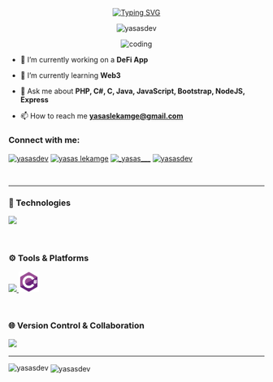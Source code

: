 <!--[![MasterHead](https://1.bp.blogspot.com/-7A4WynwLsMw/XbBpCXG8fHI/AAAAAAAAMt4/uOa1bpLskYgrwGbllhSu2SDj_Mig8SXJQCLcBGAsYHQ/s1600/2000_600px.gif)](https://yasaslekamge.io) -->

<div align="center">

[![Typing SVG](https://readme-typing-svg.herokuapp.com?font=Fira+Code&size=30&duration=2000&pause=1000&color=1E90FF&width=600&lines=%F0%9F%91%8B%F0%9F%8F%BD+Hey+there!+I'm+Yasas+Lekamge;%F0%9F%92%BB+I+am+a+Full+Stack+Developer)](https://git.io/typing-svg)

</div>

<p align="center"> 
  <img src="https://komarev.com/ghpvc/?username=yasasdev&label=Profile%20views&color=0e75b6&style=flat" alt="yasasdev" /> 
</p>

<div align="center">
  <img alt="coding" width="400" src="https://granroyalleigarape.com.br/wp-content/uploads/2021/05/programmer.gif">
</div>

- 🔭 I’m currently working on a **DeFi App**

- 🌱 I’m currently learning **Web3**

- 💬 Ask me about **PHP, C#, C, Java, JavaScript, Bootstrap, NodeJS, Express**

- 📫 How to reach me **yasaslekamge@gmail.com**

<h3 align="left">Connect with me:</h3>
<p align="left">
<a href="https://linkedin.com/in/yasasdev" target="blank"><img align="center" src="https://raw.githubusercontent.com/rahuldkjain/github-profile-readme-generator/master/src/images/icons/Social/linked-in-alt.svg" alt="yasasdev" height="30" width="40" /></a>
<a href="https://fb.com/yasas lekamge" target="blank"><img align="center" src="https://raw.githubusercontent.com/rahuldkjain/github-profile-readme-generator/master/src/images/icons/Social/facebook.svg" alt="yasas lekamge" height="30" width="40" /></a>
<a href="https://instagram.com/_yasas___" target="blank"><img align="center" src="https://raw.githubusercontent.com/rahuldkjain/github-profile-readme-generator/master/src/images/icons/Social/instagram.svg" alt="_yasas___" height="30" width="40" /></a>
<a href="https://discord.gg/yasasdev" target="blank"><img align="center" src="https://raw.githubusercontent.com/rahuldkjain/github-profile-readme-generator/master/src/images/icons/Social/discord.svg" alt="yasasdev" height="30" width="40" /></a>
</p>


<br>

---

### 🚀 Technologies

<p align="left">
  <a href="https://skillicons.dev">
    <img src="https://skillicons.dev/icons?i=kotlin,css,javascript,nodejs,typescript,python,mysql,mongodb,postgresql,docker,azure,postman,react,flutter" />
  </a>
</p>

<br>

### ⚙️ Tools & Platforms

<p align="left">
  <a href="https://skillicons.dev">
    <img src="https://skillicons.dev/icons?i=vscode,linux,git,github,arduino,bootstrap,dotnet,html,java,php" />
  </a>
  <a href="https://learn.microsoft.com/en-us/dotnet/csharp/">
    <img src="https://raw.githubusercontent.com/devicons/devicon/master/icons/csharp/csharp-original.svg" alt="csharp" width="40" height="40"/>
  </a>
</p>

<br>

### 🌐 Version Control & Collaboration
  
</a>
  <a href="https://skillicons.dev">
  <img src="https://skillicons.dev/icons?i=githubactions,git,github" />
</a>

 <br>
 
 ---

<p><img align="left" src="https://github-readme-stats.vercel.app/api/top-langs?username=yasasdev&show_icons=true&locale=en&layout=compact" alt="yasasdev" /></p>

<p>&nbsp;<img align="center" src="https://github-readme-stats.vercel.app/api?username=yasasdev&show_icons=true&locale=en" alt="yasasdev" /></p>


